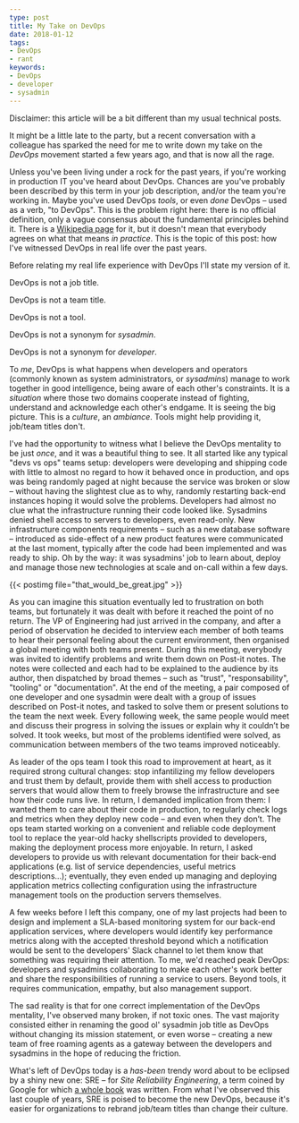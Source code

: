 ```yaml
---
type: post
title: My Take on DevOps
date: 2018-01-12
tags:
- DevOps
- rant
keywords:
- DevOps
- developer
- sysadmin
---
```


Disclaimer: this article will be a bit different than my usual technical posts.

It might be a little late to the party, but a recent conversation with a colleague has sparked the need for me to write down my take on the *DevOps* movement started a few years ago, and that is now all the rage.

Unless you've been living under a rock for the past years, if you're working in production IT you've heard about DevOps. Chances are you've probably been described by this term in your job description, and/or the team you're working in. Maybe you've used DevOps *tools*, or even *done* DevOps – used as a verb, "to DevOps". This is the problem right here: there is no official definition, only a vague consensus about the fundamental principles behind it. There is a [Wikipedia page][1] for it, but it doesn't mean that everybody agrees on what that means *in practice*. This is the topic of this post: how I've witnessed DevOps in real life over the past years.

Before relating my real life experience with DevOps I'll state my version of it.

DevOps is not a job title.

DevOps is not a team title.

DevOps is not a tool.

DevOps is not a synonym for *sysadmin*.

DevOps is not a synonym for *developer*.

To *me*, DevOps is what happens when developers and operators (commonly known as system administrators, or *sysadmins*) manage to work together in good intelligence, being aware of each other's constraints. It is a *situation* where those two domains cooperate instead of fighting, understand and acknowledge each other's endgame. It is seeing the big picture. This is a *culture*, an *ambiance*. Tools might help providing it, job/team titles don't.

I've had the opportunity to witness what I believe the DevOps mentality to be just *once*, and it was a beautiful thing to see. It all started like any typical "devs vs ops" teams setup: developers were developing and shipping code with little to almost no regard to how it behaved once in production, and ops was being randomly paged at night because the service was broken or slow – without having the slightest clue as to why, randomly restarting back-end instances hoping it would solve the problems. Developers had almost no clue what the infrastructure running their code looked like. Sysadmins denied shell access to servers to developers, even read-only. New infrastructure components requirements – such as a new database software – introduced as side-effect of a new product features were communicated at the last moment, typically after the code had been implemented and was ready to ship. Oh by the way: it was sysadmins' job to learn about, deploy and manage those new technologies at scale and on-call within a few days.

{{< postimg file="that_would_be_great.jpg" >}}

As you can imagine this situation eventually led to frustration on both teams, but fortunately it was dealt with before it reached the point of no return. The VP of Engineering had just arrived in the company, and after a period of observation he decided to interview each member of both teams to hear their personal feeling about the current environment, then organised a global meeting with both teams present. During this meeting, everybody was invited to identify problems and write them down on Post-it notes. The notes were collected and each had to be explained to the audience by its author, then dispatched by broad themes – such as "trust", "responsability", "tooling" or "documentation". At the end of the meeting, a pair composed of one developer and one sysadmin were dealt with a group of issues described on Post-it notes, and tasked to solve them or present solutions to the team the next week. Every following week, the same people would meet and discuss their progress in solving the issues or explain why it couldn’t be solved. It took weeks, but most of the problems identified were solved, as communication between members of the two teams improved noticeably.

As leader of the ops team I took this road to improvement at heart, as it required strong cultural changes: stop infantilizing my fellow developers and trust them by default, provide them with shell access to production servers that would allow them to freely browse the infrastructure and see how their code runs live. In return, I demanded implication from them: I wanted them to care about their code in production, to regularly check logs and metrics when they deploy new code – and even when they don’t. The ops team started working on a convenient and reliable code deployment tool to replace the year-old hacky shellscripts provided to developers, making the deployment process more enjoyable. In return, I asked developers to provide us with relevant documentation for their back-end applications (e.g. list of service dependencies, useful metrics descriptions...); eventually, they even ended up managing and deploying application metrics collecting configuration using the infrastructure management tools on the production servers themselves.

A few weeks before I left this company, one of my last projects had been to design and implement a SLA-based monitoring system for our back-end application services, where developers would identify key performance metrics along with the accepted threshold beyond which a notification would be sent to the developers' Slack channel to let them know that something was requiring their attention. To me, we'd reached peak DevOps: developers and sysadmins collaborating to make each other's work better and share the responsibilities of running a service to users. Beyond tools, it requires communication, empathy, but also management support.

The sad reality is that for one correct implementation of the DevOps mentality, I've observed many broken, if not toxic ones. The vast majority consisted either in renaming the good ol' sysadmin job title as DevOps without changing its mission statement, or even worse – creating a new team of free roaming agents as a gateway between the developers and sysadmins in the hope of reducing the friction.

What's left of DevOps today is a *has-been* trendy word about to be eclipsed by a shiny new one: SRE – for *Site Reliability Engineering*, a term coined by Google for which [a whole book][0] was written. From what I've observed this last couple of years, SRE is poised to become the new DevOps, because it's easier for organizations to rebrand job/team titles than change their culture.

[0]: https://landing.google.com/sre/book.html
[1]: https://en.wikipedia.org/wiki/DevOps
